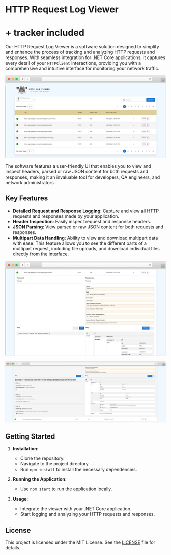 # HTTP Request Log Viewer
# + tracker included

Our HTTP Request Log Viewer is a software solution designed to simplify and enhance the process of tracking and analyzing HTTP requests and responses. With seamless integration for .NET Core applications, it captures every detail of your `HTTPClient` interactions, providing you with a comprehensive and intuitive interface for monitoring your network traffic.

![User-friendly UI](images/UI.png)

The software features a user-friendly UI that enables you to view and inspect headers, parsed or raw JSON content for both requests and responses, making it an invaluable tool for developers, QA engineers, and network administrators.

## Key Features

- **Detailed Request and Response Logging**: Capture and view all HTTP requests and responses made by your application.
- **Header Inspection**: Easily inspect request and response headers.
- **JSON Parsing**: View parsed or raw JSON content for both requests and responses.
- **Multipart Data Handling**: Ability to view and download multipart data with ease. This feature allows you to see the different parts of a multipart request, including file uploads, and download individual files directly from the interface.

![Header Inspection and JSON Parsing](images/jhviewe.png)

![Multipart Data Handling](images/mpartview.png)


## Getting Started

1. **Installation**:
   - Clone the repository.
   - Navigate to the project directory.
   - Run `npm install` to install the necessary dependencies.

2. **Running the Application**:
   - Use `npm start` to run the application locally.

3. **Usage**:
   - Integrate the viewer with your .NET Core application.
   - Start logging and analyzing your HTTP requests and responses.


## License

This project is licensed under the MIT License. See the [LICENSE](LICENSE.md) file for details.
